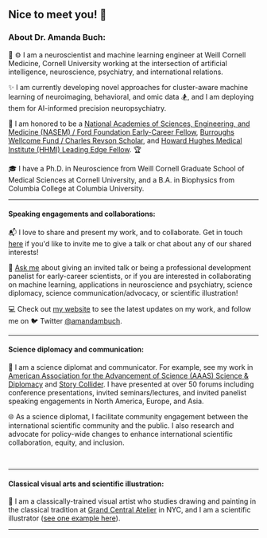 ## Nice to meet you! 👋

### About Dr. Amanda Buch:

:brain: :gear:	I am a neuroscientist and machine learning engineer at Weill Cornell Medicine, Cornell University working at the intersection of artificial intelligence, neuroscience, psychiatry, and international relations. 

✨ I am currently developing novel approaches for cluster-aware machine learning of neuroimaging, behavioral, and omic data :snowboarder:, and I am deploying them for AI-informed precision neuropsychiatry.

:gem: I am honored to be a [National Academies of Sciences, Engineering, and Medicine (NASEM) / Ford Foundation Early-Career Fellow](https://ra.nas.edu/FordFellows20/ExtRpts/PressReleaseRoster.aspx?RptMode=AW&CompYr=2023), [Burroughs Wellcome Fund / Charles Revson Scholar](https://www.bwfund.org/news/announcing-the-recipients-of-the-2024-postdoctoral-diversity-enrichment-program/), and [Howard Hughes Medical Institute (HHMI) Leading Edge Fellow](https://www.leadingedgesymposium.org/fellows/). :trophy:

🎓 I have a Ph.D. in Neuroscience from Weill Cornell Graduate School of Medical Sciences at Cornell University, and a B.A. in Biophysics from Columbia College at Columbia University.
$~$

---
#### Speaking engagements and collaborations:
:mailbox_with_mail: I love to share and present my work, and to collaborate. Get in touch [here](mailto:amb2022@med.cornell.edu) if you'd like to invite me to give a talk or chat about any of our shared interests!

💬 [Ask me](mailto:amb2022@med.cornell.edu) about giving an invited talk or being a professional development panelist for early-career scientists, or if you are interested in collaborating on machine learning, applications in neuroscience and psychiatry, science diplomacy, science communication/advocacy, or scientific illustration!

:computer: Check out [my website](https://www.amandabuch.com/) to see the latest updates on my work, and follow me on 🐦 Twitter [@amandambuch](https://x.com/amandambuch).
$~$

---
#### Science diplomacy and communication:
:open_hands: I am a science diplomat and communicator. For example, see my work in [American Association for the Advancement of Science (AAAS) Science & Diplomacy](https://www.aaas.org/news/emerging-technologies-role-science-diplomacy) and [Story Collider](https://www.storycollider.org/stories/2016/12/2/amanda-buch-my-fathers-brain). I have presented at over 50 forums including conference presentations, invited seminars/lectures, and invited panelist speaking engagements in North America, Europe, and Asia.

:globe_with_meridians: As a science diplomat, I facilitate community engagement between the international scientific community and the public. I also research and advocate for policy-wide changes to enhance international scientific collaboration, equity, and inclusion.

$~$

---
#### Classical visual arts and scientific illustration:
:art: I am a classically-trained visual artist who studies drawing and painting in the classical tradition at [Grand Central Atelier](https://grandcentralatelier.org/) in NYC, and I am a scientific illustrator ([see one example here](https://news.weill.cornell.edu/news/2023/04/four-different-autism-subtypes-identified-in-brain-study)).

---
